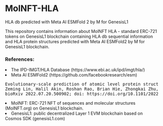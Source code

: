 # MolNFT-HLA
HLA db predicted with Meta AI ESMFold 2 by M for GenesisL1

This repository contains information about MolNFT HLA - standard ERC-721 tokens on GenesisL1 blockchain containing HLA db sequential information and HLA protein structures predicted with Meta AI ESMFold2 by M for GenesisL1 blockchain. 

<h3>References:</h3>

<li>The IPD-IMGT/HLA Database (https://www.ebi.ac.uk/ipd/imgt/hla/) </li>
<li>Meta AI ESMFold2 (https://github.com/facebookresearch/esm) </li>
<pre>Evolutionary-scale prediction of atomic level protein structure with a language model
Zeming Lin, Halil Akin, Roshan Rao, Brian Hie, Zhongkai Zhu, Wenting Lu, Nikita Smetanin, Robert Verkuil, Ori Kabeli, Yaniv Shmueli, Allan dos Santos Costa, Maryam Fazel-Zarandi, Tom Sercu, Salvatore Candido, Alexander Rives
bioRxiv 2022.07.20.500902; doi: https://doi.org/10.1101/2022.07.20.500902 </pre>
<li>MolNFT: ERC-721 NFT of sequences and molecular structures (MolNFT.org) on GenesisL1 blockchain.</li>
<li>GenesisL1: public decentralized Layer 1 EVM blockchain based on Cosmos SDK (genesisL1.com)</li>
